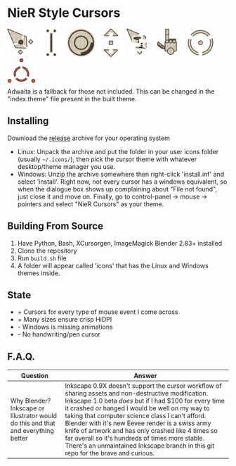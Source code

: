 # NieR Style Cursors
<div class="row">
<img width="64" src="./previews/Cursor_UL.png" />
<img width="64" src="./previews/Selector.png" />
<img width="64" src="./previews/Loading_Circle.webp" />
<img width="64" src="./previews/Arrows_Dot_UD.png" />
<img width="64" src="./previews/Cursor_Error.webp" />
<img width="64" src="./previews/Hand_Point.png" />
<img width="64" src="./previews/Crosshair.png" />
<img width="64" src="./previews/Targeter.png" />
</div>
Adwaita is a fallback for those not included. This can be changed in the "index.theme" file present in the built theme.

## Installing
Download the [release](https://github.com/Beinsezii/NieR-Cursors/releases) archive for your operating system
 - Linux: Unpack the archive and put the folder in your user icons folder (usually `~/.icons/`), then pick the cursor theme with whatever desktop/theme manager you use.
 - Windows: Unzip the archive somewhere then right-click 'install.inf' and select 'install'. Right now, not every cursor has a windows equivalent, so when the dialogue box shows up complaining about "File not found", just close it and move on. Finally, go to control-panel -> mouse -> pointers and select "NieR Cursors" as your theme.

## Building From Source
 1. Have Python, Bash, XCursorgen, ImageMagick Blender 2.83+ installed
 2. Clone the repository
 3. Run `build.sh` file
 4. A folder will appear called 'icons' that has the Linux and Windows themes inside.

## State
 - \+ Cursors for every type of mouse event I come across
 - \+ Many sizes ensure crisp HiDPI
 - \- Windows is missing animations
 - \- No handwriting/pen cursor

## F.A.Q.
Question|Answer
---|---
Why Blender? Inkscape or Illustrator would do this and that and everything better|Inkscape 0.9X doesn't support the cursor workflow of sharing assets and non-destructive modification. Inkscape 1.0 beta *does* but if I had $100 for every time it crashed or hanged I would be well on my way to taking that computer science class I can't afford. Blender with it's new Eevee render is a swiss army knife of artwork and has only crashed like 4 times so far overall so it's hundreds of times more stable. There's an unmaintained Inkscape branch in this git repo for the brave and curious.
